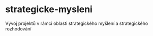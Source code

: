 # strategicke-mysleni
Vývoj projektů v rámci oblasti strategického myšlení a strategického rozhodování
